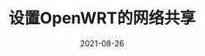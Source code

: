 ---
title: "设置OpenWRT的网络共享"
linkTitle: "网络共享"
weight: 1000
date: 2021-08-26
description: >
  介绍在 OpenWRT 下进行网络共享
---